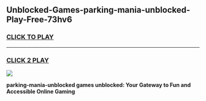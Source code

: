 
## Unblocked-Games-parking-mania-unblocked-Play-Free-73hv6
<h3>
<a href="https://premium76.site?title=parking-mania-unblocked&ref=10A">CLICK TO PLAY</a></h3>
<hr>

<h3>
<a href="https://premium76.site?title=parking-mania-unblocked&ref=10A">CLICK 2 PLAY</a>
  
</h3>

<a href="https://premium76.site?title=parking-mania-unblocked&ref=10A"><img src="https://clearcache.store/games.png"></a>


**parking-mania-unblocked games unblocked: Your Gateway to Fun and Accessible Online Gaming**
